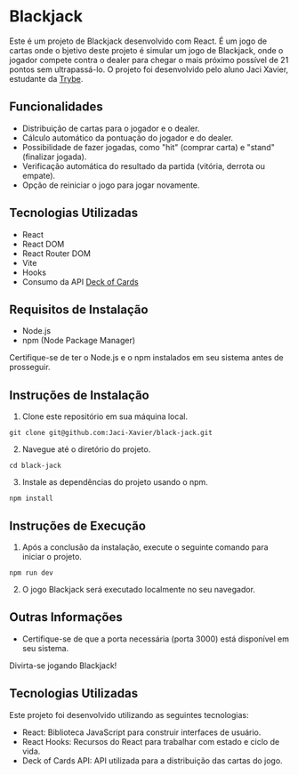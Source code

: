 # Blackjack

Este é um projeto de Blackjack desenvolvido com React. É um jogo de cartas onde o bjetivo deste projeto é simular um jogo de Blackjack, onde o jogador compete contra o dealer para chegar o mais próximo possível de 21 pontos sem ultrapassá-lo. O projeto foi desenvolvido pelo aluno Jaci Xavier, estudante da [Trybe](https://www.betrybe.com/).

## Funcionalidades

- Distribuição de cartas para o jogador e o dealer.
- Cálculo automático da pontuação do jogador e do dealer.
- Possibilidade de fazer jogadas, como "hit" (comprar carta) e "stand" (finalizar jogada).
- Verificação automática do resultado da partida (vitória, derrota ou empate).
- Opção de reiniciar o jogo para jogar novamente.

## Tecnologias Utilizadas

- React
- React DOM
- React Router DOM
- Vite
- Hooks
- Consumo da API [Deck of Cards](https://deckofcardsapi.com/)

## Requisitos de Instalação

- Node.js
- npm (Node Package Manager)

Certifique-se de ter o Node.js e o npm instalados em seu sistema antes de prosseguir.

## Instruções de Instalação

1. Clone este repositório em sua máquina local.

`git clone git@github.com:Jaci-Xavier/black-jack.git`


2. Navegue até o diretório do projeto.

`cd black-jack`


3. Instale as dependências do projeto usando o npm.

`npm install`


## Instruções de Execução

1. Após a conclusão da instalação, execute o seguinte comando para iniciar o projeto.

`npm run dev`


2. O jogo Blackjack será executado localmente no seu navegador.

## Outras Informações

- Certifique-se de que a porta necessária (porta 3000) está disponível em seu sistema.


Divirta-se jogando Blackjack!









## Tecnologias Utilizadas

Este projeto foi desenvolvido utilizando as seguintes tecnologias:

- React: Biblioteca JavaScript para construir interfaces de usuário.
- React Hooks: Recursos do React para trabalhar com estado e ciclo de vida.
- Deck of Cards API: API utilizada para a distribuição das cartas do jogo.
